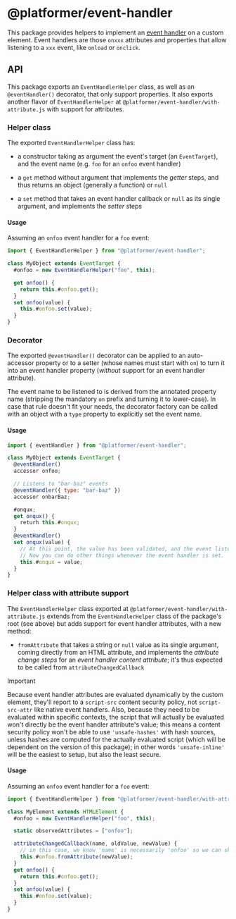 # @platformer/event-handler

This package provides helpers to implement an [event handler](https://html.spec.whatwg.org/multipage/webappapis.html#event-handler-attributes) on a custom element.
Event handlers are those `onxxx` attributes and properties that allow listening to a `xxx` event, like `onload` or `onclick`.

## API

This package exports an `EventHandlerHelper` class, as well as an `@eventHandler()` decorator, that only support properties.
It also exports another flavor of `EventHandlerHelper` at `@platformer/event-handler/with-attribute.js` with support for attributes.

### Helper class

The exported `EventHandlerHelper` class has:

- a constructor taking as argument the event's target (an `EventTarget`), and the event name (e.g. `foo` for an `onfoo` event handler)

- a `get` method without argument that implements the _getter_ steps, and thus returns an object (generally a function) or `null`

- a `set` method that takes an event handler callback or `null` as its single argument, and implements the _setter_ steps

#### Usage

Assuming an `onfoo` event handler for a `foo` event:

```js
import { EventHandlerHelper } from "@platformer/event-handler";

class MyObject extends EventTarget {
  #onfoo = new EventHandlerHelper("foo", this);

  get onfoo() {
    return this.#onfoo.get();
  }
  set onfoo(value) {
    this.#onfoo.set(value);
  }
}
```

### Decorator

The exported `@eventHandler()` decorator can be applied to an auto-accessor property or to a setter (whose names must start with `on`) to turn it into an event handler property (_without_ support for an event handler attribute).

The event name to be listened to is derived from the annotated property name (stripping the mandatory `on` prefix and turning it to lower-case). In case that rule doesn't fit your needs, the decorator factory can be called with an object with a `type` property to explicitly set the event name.

#### Usage

```js
import { eventHandler } from "@platformer/event-handler";

class MyObject extends EventTarget {
  @eventHandler()
  accessor onfoo;

  // Listens to "bar-baz" events
  @eventHandler({ type: "bar-baz" })
  accessor onbarBaz;

  #onqux;
  get onqux() {
    returh this.#onqux;
  }
  @eventHandler()
  set onqux(value) {
    // At this point, the value has been validated, and the event listener setup if needed.
    // Now you can do other things whenever the event handler is set.
    this.#onqux = value;
  }
}
```

### Helper class with attribute support

The `EventHandlerHelper` class exported at `@platformer/event-handler/with-attribute.js` extends from the `EventHandlerHelper` class of the package's root (see above) but adds support for event handler attributes, with a new method:

- `fromAttribute` that takes a string or `null` value as its single argument, coming directly from an HTML attribute, and implements the _attribute change steps_ for an _event handler content attribute_; it's thus expected to be called from `attributeChangedCallback`

> [!IMPORTANT]
> Because event handler attributes are evaluated dynamically by the custom element, they'll report to a `script-src` content security policy, not `script-src-attr` like native event handlers.
> Also, because they need to be evaluated within specific contexts, the script that will actually be evaluated won't directly be the event handler attribute's value;
> this means a content security policy won't be able to use `'unsafe-hashes'` with hash sources, unless hashes are computed for the actually evaluated script (which will be dependent on the version of this package);
> in other words `'unsafe-inline'` will be the easiest to setup, but also the least secure.

#### Usage

Assuming an `onfoo` event handler for a `foo` event:

```js
import { EventHandlerHelper } from "@platformer/event-handler/with-attribute.js";

class MyElement extends HTMLElement {
  #onfoo = new EventHandlerHelper("foo", this);

  static observedAttributes = ["onfoo"];

  attributeChangedCallback(name, oldValue, newValue) {
    // in this case, we know 'name' is necessarily 'onfoo' so we can skip any check
    this.#onfoo.fromAttribute(newValue);
  }
  get onfoo() {
    return this.#onfoo.get();
  }
  set onfoo(value) {
    this.#onfoo.set(value);
  }
}
```
